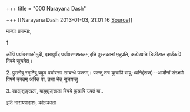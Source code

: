 +++
title = "000 Narayana Dash"

+++
[[Narayana Dash	2013-01-03, 21:01:16 [Source](https://groups.google.com/g/bvparishat/c/Uxxv6hqP4y8)]]



मान्याः प्रणम्याः,

1

कोपि पर्यावरणकौमुदी, वृक्षायुर्वेद पर्यावरणशतकम् इति पुस्तकानां मृदुप्रति, कठोरप्रति डिजीटाल हार्डकपि विषये सूचयेत्।

2\. पुराणेषु स्मृतिषु बहुत्र पर्यावरण सम्बन्धे उक्तम्। परन्तु तत्र कुत्रापि वायु-ध्वनि(शब्द)--आदीनां संरक्षणे विषये उक्तम् अस्ति वा, तथा चेत् सूचयन्तु

3\. खाद्यशृङ्खला, वायुशृङ्खला विषये कुत्रापि उक्तं वा..

इति नारायणदाशः, कोलकाता

